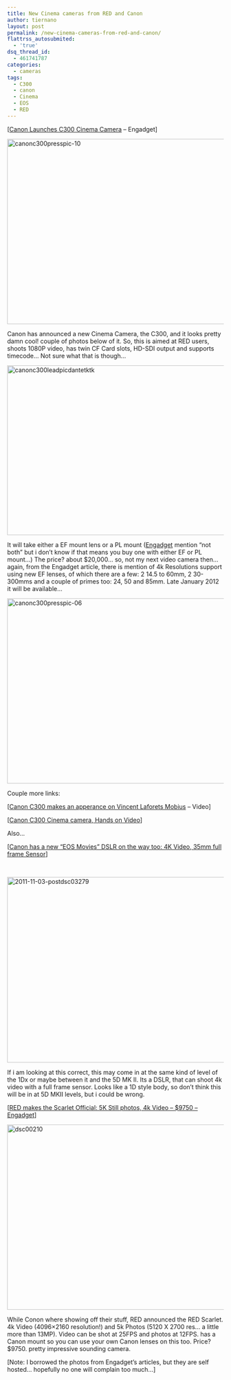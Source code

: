 ```yaml
---
title: New Cinema cameras from RED and Canon
author: tiernano
layout: post
permalink: /new-cinema-cameras-from-red-and-canon/
flattrss_autosubmited:
  - 'true'
dsq_thread_id:
  - 461741787
categories:
  - cameras
tags:
  - C300
  - canon
  - Cinema
  - EOS
  - RED
---
```

[[Canon Launches C300 Cinema Camera][1] – Engadget]

[<img style="background-image: none; border-bottom: 0px; border-left: 0px; padding-left: 0px; padding-right: 0px; display: inline; border-top: 0px; border-right: 0px; padding-top: 0px" title="canonc300presspic-10" border="0" alt="canonc300presspic-10" src="http://geekphotographer.com/wp-content/uploads/2011/11/canonc300presspic-10_thumb.jpg" width="644" height="430" />][2]

Canon has announced a new Cinema Camera, the C300, and it looks pretty damn cool! couple of photos below of it. So, this is aimed at RED users, shoots 1080P video, has twin CF Card slots, HD-SDI output and supports timecode… Not sure what that is though…

[<img style="background-image: none; border-bottom: 0px; border-left: 0px; padding-left: 0px; padding-right: 0px; display: inline; border-top: 0px; border-right: 0px; padding-top: 0px" title="canonc300leadpicdantetktk" border="0" alt="canonc300leadpicdantetktk" src="http://geekphotographer.com/wp-content/uploads/2011/11/canonc300leadpicdantetktk_thumb.jpg" width="644" height="394" />][3]

It will take either a EF mount lens or a PL mount ([Engadget][1] mention “not both” but i don&#8217;t know if that means you buy one with either EF or PL mount…) The price? about $20,000… so, not my next video camera then… again, from the Engadget article, there is mention of 4k Resolutions support using new EF lenses, of which there are a few: 2 14.5 to 60mm, 2 30-300mms and a couple of primes too: 24, 50 and 85mm. Late January 2012 it will be available… 

[<img style="background-image: none; border-bottom: 0px; border-left: 0px; padding-left: 0px; padding-right: 0px; display: inline; border-top: 0px; border-right: 0px; padding-top: 0px" title="canonc300presspic-06" border="0" alt="canonc300presspic-06" src="http://geekphotographer.com/wp-content/uploads/2011/11/canonc300presspic-06_thumb.jpg" width="644" height="430" />][4]

Couple more links:

[[Canon C300 makes an apperance on Vincent Laforets Mobius][5] – Video]

[[Canon C300 Cinema camera, Hands on Video][6]]

Also…

[[Canon has a new “EOS Movies” DSLR on the way too: 4K Video, 35mm full frame Sensor][7]]

&nbsp;

[<img style="background-image: none; border-bottom: 0px; border-left: 0px; padding-left: 0px; padding-right: 0px; display: inline; border-top: 0px; border-right: 0px; padding-top: 0px" title="2011-11-03-postdsc03279" border="0" alt="2011-11-03-postdsc03279" src="http://geekphotographer.com/wp-content/uploads/2011/11/2011-11-03-postdsc03279_thumb.jpg" width="644" height="431" />][8]

If i am looking at this correct, this may come in at the same kind of level of the 1Dx or maybe between it and the 5D MK II. Its a DSLR, that can shoot 4k video with a full frame sensor. Looks like a 1D style body, so don&#8217;t think this will be in at 5D MKII levels, but i could be wrong. 

[[RED makes the Scarlet Official: 5K Still photos, 4k Video – $9750 – Engadget][9]]

[<img style="background-image: none; border-bottom: 0px; border-left: 0px; padding-left: 0px; padding-right: 0px; display: inline; border-top: 0px; border-right: 0px; padding-top: 0px" title="dsc00210" border="0" alt="dsc00210" src="http://geekphotographer.com/wp-content/uploads/2011/11/dsc00210_thumb.jpg" width="644" height="430" />][10]

While Conon where showing off their stuff, RED announced the RED Scarlet. 4k Video (4096&#215;2160 resolution!) and 5k Photos (5120 X 2700 res… a little more than 13MP). Video can be shot at 25FPS and photos at 12FPS. has a Canon mount so you can use your own Canon lenses on this too. Price? $9750. pretty impressive sounding camera. 

[Note: I borrowed the photos from Engadget’s articles, but they are self hosted… hopefully no one will complain too much…]

 [1]: http://www.engadget.com/2011/11/03/canon-launches-c300-cinema-camera-prepares-to-take-on-red-scarl/
 [2]: http://geekphotographer.com/wp-content/uploads/2011/11/canonc300presspic-10.jpg
 [3]: http://geekphotographer.com/wp-content/uploads/2011/11/canonc300leadpicdantetktk.jpg
 [4]: http://geekphotographer.com/wp-content/uploads/2011/11/canonc300presspic-06.jpg
 [5]: http://www.engadget.com/2011/11/03/canon-c300-makes-an-appearance-in-vincent-laforets-mobius-find/
 [6]: http://www.engadget.com/2011/11/03/canon-c300-cinema-camera-hands-on-video/
 [7]: http://www.engadget.com/2011/11/03/canon-has-a-new-eos-movies-dslr-on-the-way-too/
 [8]: http://geekphotographer.com/wp-content/uploads/2011/11/2011-11-03-postdsc03279.jpg
 [9]: http://www.engadget.com/2011/11/03/red-makes-the-scarlet-dsmc-official-5k-stills-and-4k-video-for/
 [10]: http://geekphotographer.com/wp-content/uploads/2011/11/dsc00210.jpg